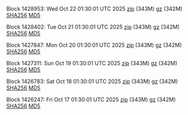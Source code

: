Block 1428953: Wed Oct 22 01:30:01 UTC 2025 [zip](https://files.01coin.io/mainnet/2025-10-22/bootstrap.dat.zip) (343M) [gz](https://files.01coin.io/mainnet/2025-10-22/bootstrap.dat.tar.gz) (342M) [SHA256](https://files.01coin.io/mainnet/2025-10-22/sha256.txt) [MD5](https://files.01coin.io/mainnet/2025-10-22/md5.txt)

Block 1428402: Tue Oct 21 01:30:01 UTC 2025 [zip](https://files.01coin.io/mainnet/2025-10-21/bootstrap.dat.zip) (343M) [gz](https://files.01coin.io/mainnet/2025-10-21/bootstrap.dat.tar.gz) (342M) [SHA256](https://files.01coin.io/mainnet/2025-10-21/sha256.txt) [MD5](https://files.01coin.io/mainnet/2025-10-21/md5.txt)

Block 1427847: Mon Oct 20 01:30:01 UTC 2025 [zip](https://files.01coin.io/mainnet/2025-10-20/bootstrap.dat.zip) (343M) [gz](https://files.01coin.io/mainnet/2025-10-20/bootstrap.dat.tar.gz) (342M) [SHA256](https://files.01coin.io/mainnet/2025-10-20/sha256.txt) [MD5](https://files.01coin.io/mainnet/2025-10-20/md5.txt)

Block 1427311: Sun Oct 19 01:30:01 UTC 2025 [zip](https://files.01coin.io/mainnet/2025-10-19/bootstrap.dat.zip) (343M) [gz](https://files.01coin.io/mainnet/2025-10-19/bootstrap.dat.tar.gz) (342M) [SHA256](https://files.01coin.io/mainnet/2025-10-19/sha256.txt) [MD5](https://files.01coin.io/mainnet/2025-10-19/md5.txt)

Block 1426783: Sat Oct 18 01:30:01 UTC 2025 [zip](https://files.01coin.io/mainnet/2025-10-18/bootstrap.dat.zip) (343M) [gz](https://files.01coin.io/mainnet/2025-10-18/bootstrap.dat.tar.gz) (342M) [SHA256](https://files.01coin.io/mainnet/2025-10-18/sha256.txt) [MD5](https://files.01coin.io/mainnet/2025-10-18/md5.txt)

Block 1426247: Fri Oct 17 01:30:01 UTC 2025 [zip](https://files.01coin.io/mainnet/2025-10-17/bootstrap.dat.zip) (343M) [gz](https://files.01coin.io/mainnet/2025-10-17/bootstrap.dat.tar.gz) (342M) [SHA256](https://files.01coin.io/mainnet/2025-10-17/sha256.txt) [MD5](https://files.01coin.io/mainnet/2025-10-17/md5.txt)
